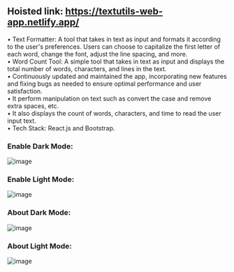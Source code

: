 

## Hoisted link: https://textutils-web-app.netlify.app/


• Text Formatter: A tool that takes in text as input and formats it according to the user's preferences. Users can choose to capitalize the first letter of each word, change the font, adjust the line spacing, and more.</br>
• Word Count Tool: A simple tool that takes in text as input and displays the total number of words, characters, and lines in the text.</br>
• Continuously updated and maintained the app, incorporating new features and fixing bugs as needed to ensure optimal performance and user satisfaction.</br>
• It perform manipulation on text such as convert the case and remove extra spaces, etc.</br>
• It also displays the count of words, characters, and time to read the user input text.</br>
• Tech Stack: React.js and Bootstrap.

### Enable Dark Mode:

![image](https://user-images.githubusercontent.com/91786605/235804016-eec9f175-66ed-4c63-889f-327a9e24535d.png)

### Enable Light Mode: 

![image](https://user-images.githubusercontent.com/91786605/235804132-befd0ffe-34a6-40b3-964b-dd238d9f58f5.png)

### About Dark Mode: 

![image](https://user-images.githubusercontent.com/91786605/235804294-294c3d0a-8b9e-475f-b303-0d9861f9c881.png)

### About Light Mode:  

![image](https://user-images.githubusercontent.com/91786605/235804462-88f4b2d0-6cf6-4187-87a1-7188aa54d7a6.png)
